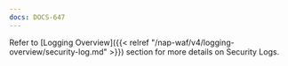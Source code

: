 ```yaml
---
docs: DOCS-647
---
```

Refer to [Logging Overview]({{< relref "/nap-waf/v4/logging-overview/security-log.md" >}}) section for more details on Security Logs.